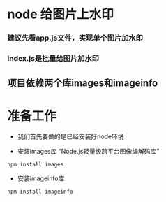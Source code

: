 node 给图片上水印
=======================
### 建议先看app.js文件，实现单个图片加水印

### index.js是批量给图片加水印

项目依赖两个库images和imageinfo
----------------
# 准备工作

- 我们首先要做的是已经安装好node环境

- 安装images库 “Node.js轻量级跨平台图像编解码库”
```
npm install images
```
- 安装imageinfo库 
```
npm install imageinfo
```






